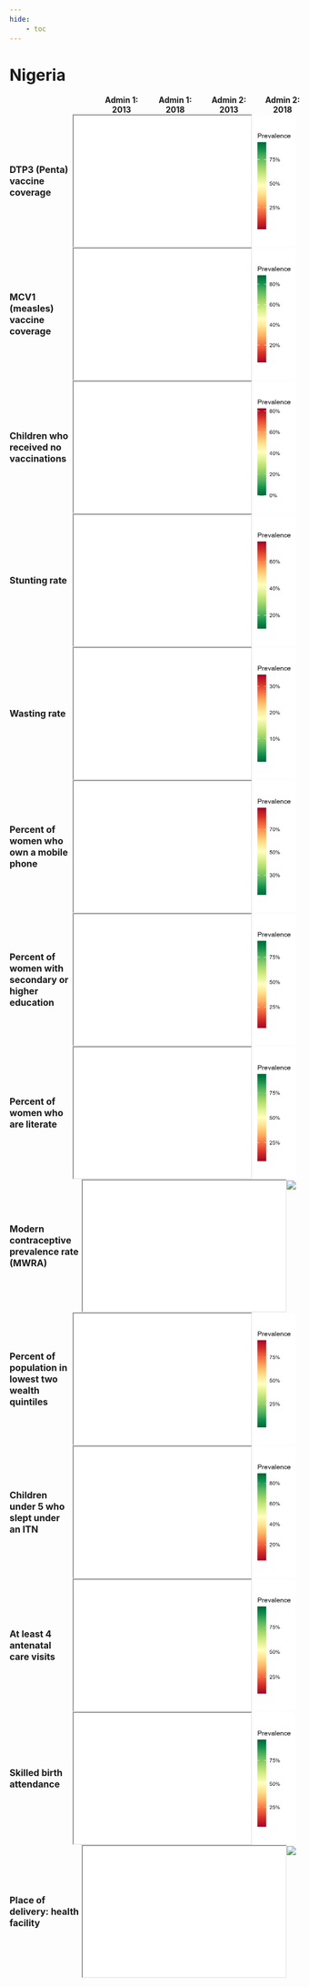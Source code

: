 ```yaml
---
hide:
    - toc
---
```


# Nigeria
<div style="width: 75%; display:grid; grid-template-columns: repeat(4, 1fr); gap: 0px; text-align:center; font-weight:bold; margin-left: 150px">
  <div>Admin 1: 2013</div>
  <div>Admin 1: 2018</div>
  <div>Admin 2: 2013</div>
  <div>Admin 2: 2018</div>
</div>

<!-- CH_VACC_C_DP3 !-->
<div style="display:flex; align-items:center;">
  <div style="width:180px; font-weight:bold; font-size:16px;">
    DTP3 (Penta) vaccine coverage
  </div>
  <iframe src="../../../assets/images/NGA/CH_VACC_C_DP3.html" style="width: 100%; height: 230px;"></iframe>
  <img src="../../../assets/images/NGA/CH_VACC_C_DP3_legend.png" style="height: 230px;">
</div>

<!-- CH_VACC_C_MSL !-->
<div style="display:flex; align-items:center;">
  <div style="width:180px; font-weight:bold; font-size:16px;">
    MCV1 (measles) vaccine coverage
  </div>
  <iframe src="../../../assets/images/NGA/CH_VACC_C_MSL.html" style="width: 100%; height: 230px;"></iframe>
  <img src="../../../assets/images/NGA/CH_VACC_C_MSL_legend.png" style="height: 230px;">
</div>

<!-- CH_VACC_C_NON !-->
<div style="display:flex; align-items:center;">
  <div style="width:180px; font-weight:bold; font-size:16px;">
    Children who received no vaccinations
  </div>
  <iframe src="../../../assets/images/NGA/CH_VACC_C_NON.html" style="width: 100%; height: 230px;"></iframe>
  <img src="../../../assets/images/NGA/CH_VACC_C_NON_legend.png" style="height: 230px;">
</div>

<!-- CN_NUTS_C_HA2 !-->
<div style="display:flex; align-items:center;">
  <div style="width:180px; font-weight:bold; font-size:16px;">
    Stunting rate
  </div>
  <iframe src="../../../assets/images/NGA/CN_NUTS_C_HA2.html" style="width: 100%; height: 230px;"></iframe>
  <img src="../../../assets/images/NGA/CN_NUTS_C_HA2_legend.png" style="height: 230px;">
</div>

<!-- CN_NUTS_C_WH2 !-->
<div style="display:flex; align-items:center;">
  <div style="width:180px; font-weight:bold; font-size:16px;">
    Wasting rate
  </div>
  <iframe src="../../../assets/images/NGA/CN_NUTS_C_WH2.html" style="width: 100%; height: 230px;"></iframe>
  <img src="../../../assets/images/NGA/CN_NUTS_C_WH2_legend.png" style="height: 230px;">
</div>

<!-- CO_MOBB_W_MOB !-->
<div style="display:flex; align-items:center;">
  <div style="width:180px; font-weight:bold; font-size:16px;">
    Percent of women who own a mobile phone
  </div>
  <iframe src="../../../assets/images/NGA/CO_MOBB_W_MOB.html" style="width: 100%; height: 230px;"></iframe>
  <img src="../../../assets/images/NGA/CO_MOBB_W_MOB_legend.png" style="height: 230px;">
</div>

<!-- ED_EDUC_W_SEH !-->
<div style="display:flex; align-items:center;">
  <div style="width:180px; font-weight:bold; font-size:16px;">
    Percent of women with secondary or higher education
  </div>
  <iframe src="../../../assets/images/NGA/ED_EDUC_W_SEH.html" style="width: 100%; height: 230px;"></iframe>
  <img src="../../../assets/images/NGA/ED_EDUC_W_SEH_legend.png" style="height: 230px;">
</div>

<!-- ED_LITR_W_LIT !-->
<div style="display:flex; align-items:center;">
  <div style="width:180px; font-weight:bold; font-size:16px;">
    Percent of women who are literate
  </div>
  <iframe src="../../../assets/images/NGA/ED_LITR_W_LIT.html" style="width: 100%; height: 230px;"></iframe>
  <img src="../../../assets/images/NGA/ED_LITR_W_LIT_legend.png" style="height: 230px;">
</div>

<!-- FP_EVUM_W_MOD !-->
<div style="display:flex; align-items:center;">
  <div style="width:180px; font-weight:bold; font-size:16px;">
    Modern contraceptive prevalence rate (MWRA)
  </div>
  <iframe src="../../../assets/images/NGA/FP_EVUM_W_MOD.html" style="width: 100%; height: 230px;"></iframe>
  <img src="../../../assets/images/NGA/FP_EVUM_W_MOD_legend.png" style="height: 230px;">
</div>

<!-- HC_WIXQ_P_12Q !-->
<div style="display:flex; align-items:center;">
  <div style="width:180px; font-weight:bold; font-size:16px;">
    Percent of population in lowest two wealth quintiles
  </div>
  <iframe src="../../../assets/images/NGA/HC_WIXQ_P_12Q.html" style="width: 100%; height: 230px;"></iframe>
  <img src="../../../assets/images/NGA/HC_WIXQ_P_12Q_legend.png" style="height: 230px;">
</div>

<!-- ML_NETC_C_ITN !-->
<div style="display:flex; align-items:center;">
  <div style="width:180px; font-weight:bold; font-size:16px;">
    Children under 5 who slept under an ITN
  </div>
  <iframe src="../../../assets/images/NGA/ML_NETC_C_ITN.html" style="width: 100%; height: 230px;"></iframe>
  <img src="../../../assets/images/NGA/ML_NETC_C_ITN_legend.png" style="height: 230px;">
</div>

<!-- RH_ANCN_W_N4P !-->
<div style="display:flex; align-items:center;">
  <div style="width:180px; font-weight:bold; font-size:16px;">
    At least 4 antenatal care visits
  </div>
  <iframe src="../../../assets/images/NGA/RH_ANCN_W_N4P.html" style="width: 100%; height: 230px;"></iframe>
  <img src="../../../assets/images/NGA/RH_ANCN_W_N4P_legend.png" style="height: 230px;">
</div>

<!-- RH_DELA_C_SKP !-->
<div style="display:flex; align-items:center;">
  <div style="width:180px; font-weight:bold; font-size:16px;">
    Skilled birth attendance
  </div>
  <iframe src="../../../assets/images/NGA/RH_DELA_C_SKP.html" style="width: 100%; height: 230px;"></iframe>
  <img src="../../../assets/images/NGA/RH_DELA_C_SKP_legend.png" style="height: 230px;">
</div>

<!-- RH_DELP_C_DHF !-->
<div style="display:flex; align-items:center;">
  <div style="width:180px; font-weight:bold; font-size:16px;">
    Place of delivery: health facility
  </div>
  <iframe src="../../../assets/images/NGA/RH_DELP_C_DHF.html" style="width: 100%; height: 230px;"></iframe>
  <img src="../../../assets/images/NGA/RH_DELP_C_DHF_legend.png" style="height: 230px;">
</div>
